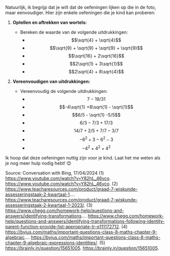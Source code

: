 Natuurlijk, ik begrijp dat je wilt dat de oefeningen lijken op die in de foto, maar eenvoudiger. Hier zijn enkele oefeningen die je kind kan proberen:

1. **Optellen en aftrekken van wortels:**
    - Bereken de waarde van de volgende uitdrukkingen:
        - $$\sqrt{4} + \sqrt{4}$$
        - $$\sqrt{9} + \sqrt{9} + \sqrt{9} + \sqrt{9}$$
        - $$\sqrt{16} + 2\sqrt{16}$$
        - $$2\sqrt{1} + 3\sqrt{1}$$
        - $$2\sqrt{4} + 8\sqrt{4}$$

2. **Vereenvoudigen van uitdrukkingen:**
    - Vereenvoudig de volgende uitdrukkingen:
        - $$7 - 19/31$$
        - $$-4\sqrt{1} +8\sqrt{1} - \sqrt{1}$$
        - $$6/5 - \sqrt{1} -5/5$$
        - $$6/3 -7/3 +17/3$$
        - $$14/7 +2/5+7/7-3/7$$
        - $$-6^2+3 -6^2 -3$$
        - $$-4^2+4^2+4^2$$

Ik hoop dat deze oefeningen nuttig zijn voor je kind. Laat het me weten als je nog meer hulp nodig hebt! 😊

Source: Conversation with Bing, 17/04/2024
(1) https://www.youtube.com/watch?v=Y82hL_46vco. https://www.youtube.com/watch?v=Y82hL_46vco.
(2) https://www.teacharesources.com/product/graad-7-wiskunde-assesseringstaak-2-kwartaal-1.... https://www.teacharesources.com/product/graad-7-wiskunde-assesseringstaak-2-kwartaal-1-2023/.
(3) https://www.chegg.com/homework-help/questions-and-answers/identifying-transformations.... https://www.chegg.com/homework-help/questions-and-answers/identifying-transformations-following-identity-parent-function-provide-list-appropriate-tr-q111172712.
(4) https://byjus.com/maths/important-questions-class-8-maths-chapter-9-algebraic.... https://byjus.com/maths/important-questions-class-8-maths-chapter-9-algebraic-expressions-identities/.
(5) https://brainly.in/question/15651005. https://brainly.in/question/15651005.
